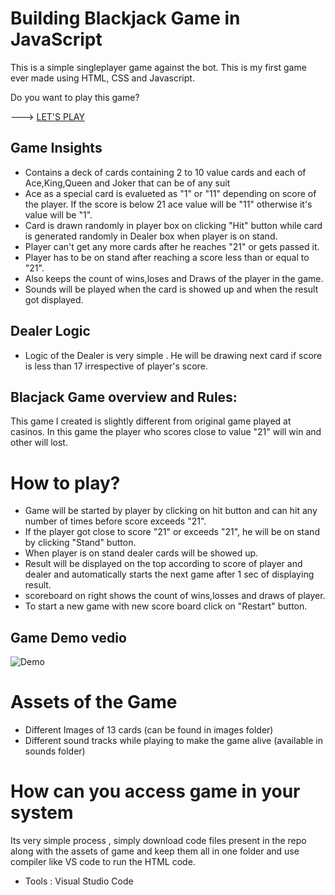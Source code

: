 # Building Blackjack Game in JavaScript
This is a simple singleplayer game against the bot.
This is my first game ever made using HTML, CSS and Javascript.


Do you want to play this game?

--->    [LET'S PLAY](https://hephsi.github.io/BlackJack-Game/)


## Game Insights

* Contains a deck of cards containing 2 to 10 value cards and each of Ace,King,Queen and Joker that can be of any suit
* Ace as a special card is evalueted as "1" or "11" depending on score of the player. If the score is below 21 ace value will be "11" otherwise it's value will be "1".
* Card is drawn randomly in player box on clicking "Hit" button while card is generated randomly in Dealer box when player is on stand.
* Player can't get any more cards after he reaches "21" or gets passed it.
* Player has to be on stand after reaching a score less than or equal to "21".
* Also keeps the count of wins,loses and Draws of the player in the game.
* Sounds will be played when the card is showed up and when the result got displayed.

## Dealer Logic
* Logic of the Dealer is very simple . He will be drawing next card if score is less than 17 irrespective of player's score.


## Blacjack Game overview and Rules:

This game I created is slightly different from original game played at casinos. In this game the player who scores close to value "21" will win and other will lost.

# How to play?

* Game will be started by player by clicking on hit button and can hit any number of times before score exceeds "21".
* If the player got close to score "21" or exceeds "21", he will be on stand by clicking "Stand" button.
* When player is on stand dealer cards will be showed up.
* Result will be displayed on the top according to score of player and dealer and automatically starts the next game after 1 sec of displaying result.
* scoreboard on right shows the count of wins,losses and draws of player.
* To start a new game with new score board click on "Restart" button.

## Game Demo vedio

![Demo](https://user-images.githubusercontent.com/50313861/124391086-82477800-dd0c-11eb-8a64-030f78e0d326.gif)


# Assets of the Game

* Different Images of 13 cards (can be found in images folder)
* Different sound tracks while playing to make the game alive (available in sounds folder)

# How can you access game in your system

Its very simple process , simply download code files present in the repo along with the assets of game and keep them all in one folder and use compiler like VS code to run the HTML code.

* Tools : Visual Studio Code

   
